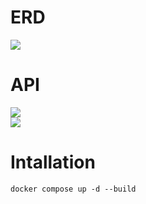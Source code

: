 # ERD
<img src=https://github.com/non-cpu/blanc-backend/assets/76464525/bbda8075-c0d8-4959-bd35-9da7e0247f13>

# API
<img src=https://github.com/non-cpu/blanc-backend/assets/76464525/8f558342-6e29-45be-86f2-81b8f90080aa>
</br>
<img src=https://github.com/non-cpu/blanc-backend/assets/76464525/d94f7034-6736-4a4e-82b6-b5186990b8e9>

# Intallation
```
docker compose up -d --build
```
